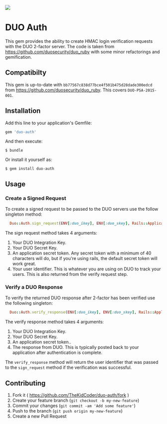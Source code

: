 ![](http://techjeeper.com/wp-content/uploads/2013/08/Wordmark-Duo.png)

# DUO Auth 

This gem provides the ability to create HMAC login verification requests with the DUO 2-factor server.
The code is taken from https://github.com/duosecurity/duo_ruby with some minor refactorings and gemification.

## Compatibilty
This gem is up-to-date with `bb77567c838d77bce4f501b475d28dade300edcd` from https://github.com/duosecurity/duo_ruby.
This covers `DUO-PSA-2015-001`.

## Installation

Add this line to your application's Gemfile:

```ruby
gem 'duo-auth'
```

And then execute:

    $ bundle

Or install it yourself as:

    $ gem install duo-auth

## Usage

### Create a Signed Request

To create a signed request to be passed to the DUO servers use the follow singleton method:
```ruby
  Duo::Auth.sign_request(ENV[:duo_ikey], ENV[:duo_skey], Rails::Application.config.secret_token, @user.id)
```

The sign request method takes 4 arguments:

1. Your DUO Integration Key.
2. Your DUO Secret Key.
3. An application secret token. Any secret token with a minimum of 40 characters will do, but if you're using rails, the default secret token will work great.
4. Your user identifier. This is whatever you are using on DUO to track your users. This is also returned from the verify request step.

### Verify a DUO Response

To verify the returned DUO response after 2-factor has been verified use the following singleton:
```ruby
  Duo::Auth.verify_response(ENV[:duo_ikey], ENV[:duo_skey], Rails::Application.config.secret_token, params[:sig_response])
```
The verify response method takes 4 arguments:

1. Your DUO Integration Key.
2. Your DUO Secret Key.
3. An application secret token..
4. The response from DUO. This is typically posted back to your application after authentication is complete.

The `verify_response` method will return the user identifier that was passed to the `sign_request` method if the verification was successful.

## Contributing

1. Fork it ( https://github.com/TheKidCoder/duo-auth/fork )
2. Create your feature branch (`git checkout -b my-new-feature`)
3. Commit your changes (`git commit -am 'Add some feature'`)
4. Push to the branch (`git push origin my-new-feature`)
5. Create a new Pull Request
